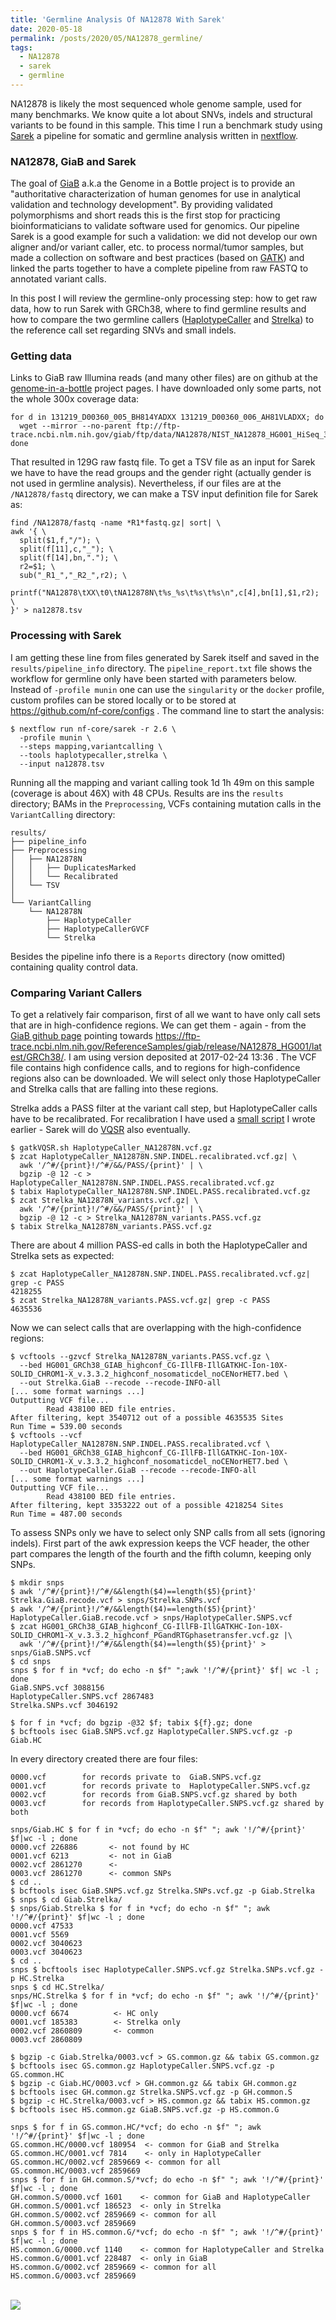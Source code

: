 ```yaml
---
title: 'Germline Analysis Of NA12878 With Sarek'
date: 2020-05-18
permalink: /posts/2020/05/NA12878_germline/
tags:
  - NA12878
  - sarek
  - germline
---
```


NA12878 is likely the most sequenced whole genome sample, used for many benchmarks. We know quite a lot about SNVs, indels and structural variants to be found in this sample. This time I run a benchmark study using [Sarek](http://nf-co.re/sarek/) a pipeline for somatic and germline analysis written in [nextflow](http://nextflow.io).

### NA12878, GiaB and Sarek

The goal of [GiaB](https://www.nist.gov/programs-projects/genome-bottle) a.k.a the Genome in a Bottle project is to provide an "authoritative characterization of human genomes for use in analytical validation and technology development". By providing validated polymorphisms and short reads this is the first stop for practicing bioinformaticians to validate software used for genomics. Our pipeline Sarek is a good example for such a validation: we did not develop our own aligner and/or variant caller, etc. to process normal/tumor samples, but made a collection on software and best practices (based on [GATK](https://gatk.broadinstitute.org/hc/en-us/sections/360007226651-Best-Practices-Workflows)) and linked the parts together to have a complete pipeline from raw FASTQ to annotated variant calls. 

In this post I will review the germline-only processing step: how to get raw data, how to run Sarek with GRCh38, where to find germline results and how to compare the two germline callers ([HaplotypeCaller](https://gatk.broadinstitute.org/hc/en-us/articles/360042913231-HaplotypeCaller) and [Strelka](https://github.com/Illumina/strelka)) to the reference call set regarding SNVs and small indels.

### Getting data

Links to GiaB raw Illumina reads (and many other files) are on github at the [genome-in-a-bottle](https://github.com/genome-in-a-bottle/giab_data_indexes) project pages. I have downloaded only some parts, not the whole 300x coverage data: 

```
for d in 131219_D00360_005_BH814YADXX 131219_D00360_006_AH81VLADXX; do
  wget --mirror --no-parent ftp://ftp-trace.ncbi.nlm.nih.gov/giab/ftp/data/NA12878/NIST_NA12878_HG001_HiSeq_300x/$d/
done
```

That resulted in 129G raw fastq file. To get a TSV file as an input for Sarek we have to have the read groups and the gender right (actually gender is not used in germline analysis). Nevertheless, if our files are at the `/NA12878/fastq` directory, we can make a TSV input definition file for Sarek as: 

```
find /NA12878/fastq -name *R1*fastq.gz| sort| \
awk '{ \
  split($1,f,"/"); \
  split(f[11],c,"_"); \
  split(f[14],bn,"."); \
  r2=$1; \
  sub("_R1_","_R2_",r2); \
  printf("NA12878\tXX\t0\tNA12878N\t%s_%s\t%s\t%s\n",c[4],bn[1],$1,r2); \
}' > na12878.tsv
```

### Processing with Sarek

I am getting these line from files generated by Sarek itself and saved in the `results/pipeline_info` directory. The `pipeline_report.txt` file shows the workflow for germline only have been started with parameters below. Instead of `-profile munin` one can use the `singularity` or the `docker` profile, custom profiles can be stored locally or to be stored at https://github.com/nf-core/configs . The command line to start the analysis:

```
$ nextflow run nf-core/sarek -r 2.6 \
  -profile munin \
  --steps mapping,variantcalling \
  --tools haplotypecaller,strelka \
  --input na12878.tsv
```

Running all the mapping and variant calling took 1d 1h 49m on this sample (coverage is about 46X) with 48 CPUs. Results are ins the `results` directory; BAMs in the `Preprocessing`, VCFs containing mutation calls in the `VariantCalling` directory:

```
results/
├── pipeline_info
├── Preprocessing
│   ├── NA12878N
│   │   ├── DuplicatesMarked
│   │   └── Recalibrated
│   └── TSV
│
└── VariantCalling
    └── NA12878N
        ├── HaplotypeCaller
        ├── HaplotypeCallerGVCF
        └── Strelka
```

Besides the pipeline info there is a `Reports` directory (now omitted) containing quality control data. 

### Comparing Variant Callers

To get a relatively fair comparison, first of all we want to have only call sets that are in high-confidence regions. We can get them - again - from the [GiaB github page](https://github.com/genome-in-a-bottle/giab_latest_release) pointing towards https://ftp-trace.ncbi.nlm.nih.gov/ReferenceSamples/giab/release/NA12878_HG001/latest/GRCh38/. I am using version deposited at 2017-02-24 13:36 . The VCF file contains high confidence calls, and to regions for high-confidence regions also can be downloaded. We will select only those HaplotypeCaller and Strelka calls that are falling into these regions.  

Strelka adds a PASS filter at the variant call step, but HaplotypeCaller calls have to be recalibrated. For recalibration I have used a [small script](https://github.com/szilvajuhos/btb-scripts/blob/master/gatkVQSR.sh) I wrote earlier - Sarek will do [VQSR](https://github.com/nf-core/sarek/issues/89) also eventually. 

```
$ gatkVQSR.sh HaplotypeCaller_NA12878N.vcf.gz
$ zcat HaplotypeCaller_NA12878N.SNP.INDEL.recalibrated.vcf.gz| \
  awk '/^#/{print}!/^#/&&/PASS/{print}' | \
  bgzip -@ 12 -c > HaplotypeCaller_NA12878N.SNP.INDEL.PASS.recalibrated.vcf.gz 
$ tabix HaplotypeCaller_NA12878N.SNP.INDEL.PASS.recalibrated.vcf.gz
$ zcat Strelka_NA12878N_variants.vcf.gz| \
  awk '/^#/{print}!/^#/&&/PASS/{print}' | \
  bgzip -@ 12 -c > Strelka_NA12878N_variants.PASS.vcf.gz
$ tabix Strelka_NA12878N_variants.PASS.vcf.gz
```
There are about 4 million PASS-ed calls in both the HaplotypeCaller and Strelka sets as expected: 
```
$ zcat HaplotypeCaller_NA12878N.SNP.INDEL.PASS.recalibrated.vcf.gz| grep -c PASS 
4218255
$ zcat Strelka_NA12878N_variants.PASS.vcf.gz| grep -c PASS
4635536
```
Now we can select calls that are overlapping with the high-confidence regions:

```
$ vcftools --gzvcf Strelka_NA12878N_variants.PASS.vcf.gz \
  --bed HG001_GRCh38_GIAB_highconf_CG-IllFB-IllGATKHC-Ion-10X-SOLID_CHROM1-X_v.3.3.2_highconf_nosomaticdel_noCENorHET7.bed \
  --out Strelka.GiaB --recode --recode-INFO-all
[... some format warnings ...]
Outputting VCF file...
        Read 438100 BED file entries.
After filtering, kept 3540712 out of a possible 4635535 Sites
Run Time = 539.00 seconds
$ vcftools --vcf HaplotypeCaller_NA12878N.SNP.INDEL.PASS.recalibrated.vcf \
  --bed HG001_GRCh38_GIAB_highconf_CG-IllFB-IllGATKHC-Ion-10X-SOLID_CHROM1-X_v.3.3.2_highconf_nosomaticdel_noCENorHET7.bed \
  --out HaplotypeCaller.GiaB --recode --recode-INFO-all
[... some format warnings ...]
Outputting VCF file...
        Read 438100 BED file entries.
After filtering, kept 3353222 out of a possible 4218254 Sites
Run Time = 487.00 seconds
```

To assess SNPs only we have to select only SNP calls from all sets (ignoring indels). First part of the awk expression keeps the VCF header, the other part compares the length of the fourth and the fifth column, keeping only SNPs. 

```
$ mkdir snps
$ awk '/^#/{print}!/^#/&&length($4)==length($5){print}' Strelka.GiaB.recode.vcf > snps/Strelka.SNPs.vcf
$ awk '/^#/{print}!/^#/&&length($4)==length($5){print}' HaplotypeCaller.GiaB.recode.vcf > snps/HaplotypeCaller.SNPS.vcf
$ zcat HG001_GRCh38_GIAB_highconf_CG-IllFB-IllGATKHC-Ion-10X-SOLID_CHROM1-X_v.3.3.2_highconf_PGandRTGphasetransfer.vcf.gz |\
  awk '/^#/{print}!/^#/&&length($4)==length($5){print}' > snps/GiaB.SNPS.vcf
$ cd snps
snps $ for f in *vcf; do echo -n $f" ";awk '!/^#/{print}' $f| wc -l ; done 
GiaB.SNPS.vcf 3088156
HaplotypeCaller.SNPS.vcf 2867483
Strelka.SNPs.vcf 3046192

$ for f in *vcf; do bgzip -@32 $f; tabix ${f}.gz; done
$ bcftools isec GiaB.SNPS.vcf.gz HaplotypeCaller.SNPS.vcf.gz -p Giab.HC
```

In every directory created there are four files:

```
0000.vcf        for records private to  GiaB.SNPS.vcf.gz
0001.vcf        for records private to  HaplotypeCaller.SNPS.vcf.gz
0002.vcf        for records from GiaB.SNPS.vcf.gz shared by both
0003.vcf        for records from HaplotypeCaller.SNPS.vcf.gz shared by both
```

```
snps/Giab.HC $ for f in *vcf; do echo -n $f" "; awk '!/^#/{print}' $f|wc -l ; done
0000.vcf 226886       <- not found by HC 
0001.vcf 6213         <- not in GiaB
0002.vcf 2861270      <-
0003.vcf 2861270      <- common SNPs
$ cd ..
$ bcftools isec GiaB.SNPS.vcf.gz Strelka.SNPs.vcf.gz -p Giab.Strelka
$ snps $ cd Giab.Strelka/
$ snps/Giab.Strelka $ for f in *vcf; do echo -n $f" "; awk '!/^#/{print}' $f|wc -l ; done
0000.vcf 47533
0001.vcf 5569
0002.vcf 3040623
0003.vcf 3040623
$ cd ..
snps $ bcftools isec HaplotypeCaller.SNPS.vcf.gz Strelka.SNPs.vcf.gz -p HC.Strelka
snps $ cd HC.Strelka/
snps/HC.Strelka $ for f in *vcf; do echo -n $f" "; awk '!/^#/{print}' $f|wc -l ; done
0000.vcf 6674          <- HC only
0001.vcf 185383        <- Strelka only
0002.vcf 2860809       <- common
0003.vcf 2860809

$ bgzip -c Giab.Strelka/0003.vcf > GS.common.gz && tabix GS.common.gz
$ bcftools isec GS.common.gz HaplotypeCaller.SNPS.vcf.gz -p GS.common.HC 
$ bgzip -c Giab.HC/0003.vcf > GH.common.gz && tabix GH.common.gz
$ bcftools isec GH.common.gz Strelka.SNPS.vcf.gz -p GH.common.S 
$ bgzip -c HC.Strelka/0003.vcf > HS.common.gz && tabix HS.common.gz
$ bcftools isec HS.common.gz GiaB.SNPS.vcf.gz -p HS.common.G 

snps $ for f in GS.common.HC/*vcf; do echo -n $f" "; awk '!/^#/{print}' $f|wc -l ; done
GS.common.HC/0000.vcf 180954  <- common for GiaB and Strelka
GS.common.HC/0001.vcf 7814    <- only in HaplotypeCaller
GS.common.HC/0002.vcf 2859669 <- common for all
GS.common.HC/0003.vcf 2859669
snps $ for f in GH.common.S/*vcf; do echo -n $f" "; awk '!/^#/{print}' $f|wc -l ; done
GH.common.S/0000.vcf 1601    <- common for GiaB and HaplotypeCaller
GH.common.S/0001.vcf 186523  <- only in Strelka
GH.common.S/0002.vcf 2859669 <- common for all
GH.common.S/0003.vcf 2859669
snps $ for f in HS.common.G/*vcf; do echo -n $f" "; awk '!/^#/{print}' $f|wc -l ; done
HS.common.G/0000.vcf 1140    <- common for HaplotypeCaller and Strelka 
HS.common.G/0001.vcf 228487  <- only in GiaB
HS.common.G/0002.vcf 2859669 <- common for all
HS.common.G/0003.vcf 2859669

```
<br/><img src='/images/GiaB.germline.png'>
